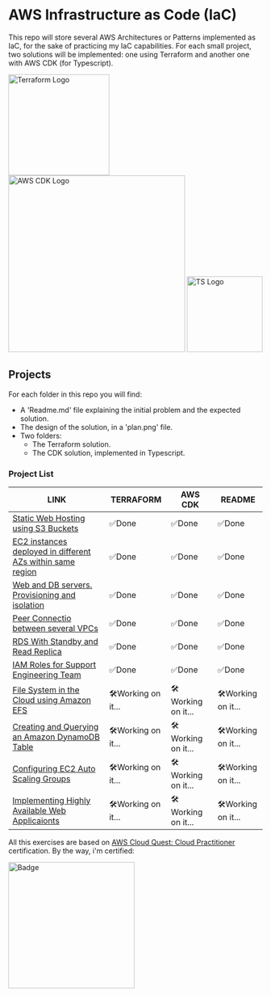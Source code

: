 
# AWS Infrastructure as Code (IaC)
This repo will store several AWS Architectures or Patterns implemented as IaC, for the sake of practicing my IaC capabilities. For each small project, two solutions will be implemented: one using Terraform and another one with AWS CDK (for Typescript).
 
 
 <img src="https://scalefactory.com/blog/2021/04/30/hashicorp-terraform-release-key-rotation/Terraform.png" alt="Terraform Logo" width="200"/> <img src="https://d2908q01vomqb2.cloudfront.net/7719a1c782a1ba91c031a682a0a2f8658209adbf/2021/01/15/cdk-logo6-1260x476.png" alt="AWS CDK Logo" width="350"/>  <img src="https://upload.wikimedia.org/wikipedia/commons/thumb/4/4c/Typescript_logo_2020.svg/1200px-Typescript_logo_2020.svg.png" alt="TS Logo" width="150"/>

## Projects
For each folder in this repo you will find:
- A 'Readme.md' file explaining the initial problem and the expected solution.
- The design of the solution, in a 'plan.png' file.
- Two folders:
    - The Terraform solution.
    - The CDK solution, implemented in Typescript.
 
### Project List
| LINK | TERRAFORM |	AWS CDK	| README |
|--|--|--|--|
| [Static Web Hosting using S3 Buckets](https://github.com/martinBDev/IaC_AWS/tree/main/static_web_hosting) | :white_check_mark:Done|:white_check_mark:Done| :white_check_mark:Done|
| [EC2 instances deployed in different AZs within same region](https://github.com/martinBDev/IaC_AWS/tree/main/ec2_different_azs) | :white_check_mark:Done|:white_check_mark:Done|:white_check_mark:Done|
| [Web and DB servers. Provisioning and isolation](https://github.com/martinBDev/IaC_AWS/tree/main/internet_access) | :white_check_mark:Done|:white_check_mark:Done|:white_check_mark:Done|
| [Peer Connectio between several VPCs](https://github.com/martinBDev/IaC_AWS/tree/main/connecting_vpcs) |  :white_check_mark:Done|:white_check_mark:Done|:white_check_mark:Done|
| [RDS With Standby and Read Replica](https://github.com/martinBDev/IaC_AWS/tree/main/rds_with_replicas) |  :white_check_mark:Done|:white_check_mark:Done|:white_check_mark:Done|
| [IAM Roles for Support Engineering Team](https://github.com/martinBDev/IaC_AWS/tree/main/iam_support_team) |  :white_check_mark:Done|:white_check_mark:Done|:white_check_mark:Done|
| [File System in the Cloud using Amazon EFS](https://github.com/martinBDev/IaC_AWS/tree/main/efs_cloud) |  :hammer_and_wrench:Working on it...|:hammer_and_wrench:Working on it...|:hammer_and_wrench:Working on it...|
| [Creating and Querying an Amazon DynamoDB Table](https://github.com/martinBDev/IaC_AWS/tree/main/dynamo_creation) |  :hammer_and_wrench:Working on it...|:hammer_and_wrench:Working on it...|:hammer_and_wrench:Working on it...|
| [Configuring EC2 Auto Scaling Groups](https://github.com/martinBDev/IaC_AWS/tree/main/ec2_auto_scaling) |  :hammer_and_wrench:Working on it...|:hammer_and_wrench:Working on it...|:hammer_and_wrench:Working on it...|
| [Implementing Highly Available Web Applicaionts](https://github.com/martinBDev/IaC_AWS/tree/main/highly_av_webapp) |  :hammer_and_wrench:Working on it...|:hammer_and_wrench:Working on it...|:hammer_and_wrench:Working on it...|



All this exercises are based on [AWS Cloud Quest: Cloud Practitioner](https://pages.awscloud.com/global_traincert_twitch-cloud-quest-CP.html) certification.
 By the way, i'm certified:
 
[<img src="https://images.credly.com/images/2784d0d8-327c-406f-971e-9f0e15097003/image.png" alt="Badge" width="250"/>](https://www.credly.com/badges/6a20699d-5c86-4f4b-ad0c-cb36d47554fe/public_url)
